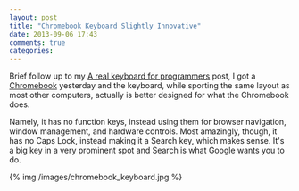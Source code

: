 ```yaml
---
layout: post
title: "Chromebook Keyboard Slightly Innovative"
date: 2013-09-06 17:43
comments: true
categories: 
---
```

Brief follow up to my [A real keyboard for programmers](http://www.naildrivin5.com/blog/2013/08/29/a-real-keyboard-for-programmers.html) post, I got a
[Chromebook](http://www.google.com/intl/en/chrome/devices/) yesterday and the keyboard, while sporting the same layout as most other computers, actually
is better designed for what the Chromebook does.

Namely, it has no function keys, instead using them for browser navigation, window management, and hardware controls.  Most amazingly, though, it has no
Caps Lock, instead making it a Search key, which makes sense.  It's a big key in a very prominent spot and Search is what Google wants you to do.

{% img /images/chromebook_keyboard.jpg %}
